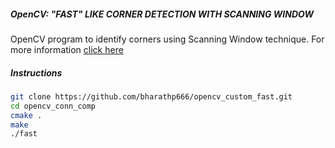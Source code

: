 ##### OpenCV: "FAST" LIKE CORNER DETECTION WITH SCANNING WINDOW
OpenCV program to identify corners using Scanning Window technique. For more information [click here](http://dsynflo.blogspot.in/2014/07/opencv-fast-like-corner-detection-with.html)
##### Instructions
```bash
git clone https://github.com/bharathp666/opencv_custom_fast.git
cd opencv_conn_comp
cmake .
make
./fast
```
